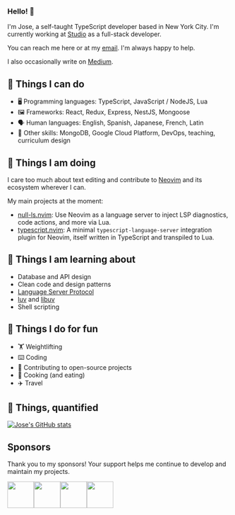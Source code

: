 ### Hello! 👋

I'm Jose, a self-taught TypeScript developer based in New York City. I'm currently working at [Studio](https://studio.com) as a full-stack developer.

You can reach me here or at my [email](mailto:j.alvarez11@icloud.com). I'm always happy to help.

I also occasionally write on [Medium](https://jose-elias-alvarez.medium.com).

## 🔧 Things I can do

- 🖥️ Programming languages: TypeScript, JavaScript / NodeJS, Lua
- 🖼️ Frameworks: React, Redux, Express, NestJS, Mongoose
- 🗣️ Human languages: English, Spanish, Japanese, French, Latin
- 🤹 Other skills: MongoDB, Google Cloud Platform, DevOps, teaching, curriculum design

## 💼 Things I am doing

I care too much about text editing and contribute to [Neovim](https://github.com/neovim/neovim) and its ecosystem wherever I can.

My main projects at the moment:

- [null-ls.nvim](https://github.com/jose-elias-alvarez/null-ls.nvim): Use Neovim as a language server to inject LSP diagnostics, code actions, and more via Lua.
- [typescript.nvim](https://github.com/jose-elias-alvarez/typescript.nvim): A minimal `typescript-language-server` integration plugin for Neovim, itself written in TypeScript and transpiled to Lua.

## 📖 Things I am learning about

- Database and API design
- Clean code and design patterns
- [Language Server Protocol](https://microsoft.github.io/language-server-protocol)
- [luv](https://github.com/luvit/luv) and [libuv](https://github.com/libuv/libuv)
- Shell scripting

## 💪 Things I do for fun

- 🏋 Weightlifting
- ⌨️ Coding
- 🤼 Contributing to open-source projects
- 🍳 Cooking (and eating)
- ✈️ Travel

## 🧮 Things, quantified

[![Jose's GitHub stats](https://github-readme-stats.vercel.app/api?username=jose-elias-alvarez&show_icons=true&count_private=true)](https://github.com/jose-elias-alvarez)

## Sponsors

Thank you to my sponsors! Your support helps me continue to develop and maintain
my projects.

<!-- sponsors --><a href="https://github.com/yutkat"><img src="https://github.com/yutkat.png" width="60px" alt="" /></a><a href="https://github.com/da-moon"><img src="https://github.com/da-moon.png" width="60px" alt="" /></a><a href="https://github.com/hituzi-no-sippo"><img src="https://github.com/hituzi-no-sippo.png" width="60px" alt="" /></a><a href="https://github.com/Everduin94"><img src="https://github.com/Everduin94.png" width="60px" alt="" /></a><!-- sponsors -->
